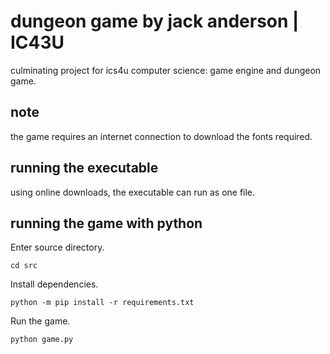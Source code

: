 # dungeon game by jack anderson | IC43U
culminating project for ics4u computer science: game engine and dungeon game.

## note
the game requires an internet connection to download the fonts required. 

## running the executable
using online downloads, the executable can run as one file.

## running the game with python
Enter source directory.
```
cd src
```
Install dependencies.
```
python -m pip install -r requirements.txt
```
Run the game.
```
python game.py
```

